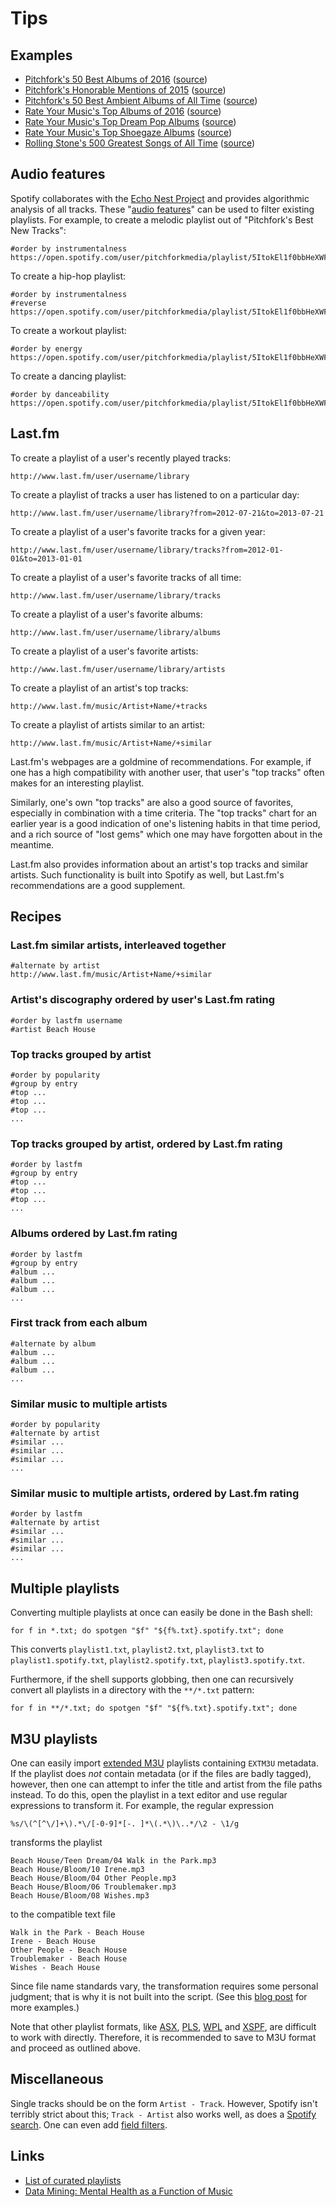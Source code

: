 Tips
====

Examples
--------

-   [Pitchfork's 50 Best Albums of 2016](examples/pitchfork-50-best-albums-of-2016.spotify.txt) ([source](examples/pitchfork-50-best-albums-of-2016.txt))
-   [Pitchfork's Honorable Mentions of 2015](examples/pitchfork-honorable-mentions-of-2015.spotify.txt) ([source](examples/pitchfork-honorable-mentions-of-2015.txt))
-   [Pitchfork's 50 Best Ambient Albums of All Time](examples/pitchfork-50-best-ambient-albums-of-all-time.spotify.txt) ([source](examples/pitchfork-50-best-ambient-albums-of-all-time.txt))
-   [Rate Your Music's Top Albums of 2016](examples/rateyourmusic-top-albums-of-2016.spotify.txt) ([source](examples/rateyourmusic-top-albums-of-2016.txt))
-   [Rate Your Music's Top Dream Pop Albums](examples/rateyourmusic-top-dreampop-albums.spotify.txt) ([source](examples/rateyourmusic-top-dreampop-albums.txt))
-   [Rate Your Music's Top Shoegaze Albums](examples/rateyourmusic-top-shoegaze-albums.spotify.txt) ([source](examples/rateyourmusic-top-shoegaze-albums.txt))
-   [Rolling Stone's 500 Greatest Songs of All Time](examples/rollingstone-500-greatest-songs-of-all-time.spotify.txt) ([source](examples/rollingstone-500-greatest-songs-of-all-time.txt))

Audio features
--------------

Spotify collaborates with the [Echo Nest Project](http://the.echonest.com/) and provides algorithmic analysis of all tracks. These "[audio features](https://developer.spotify.com/web-api/get-audio-features/)" can be used to filter existing playlists. For example, to create a melodic playlist out of "Pitchfork's Best New Tracks":

    #order by instrumentalness
    https://open.spotify.com/user/pitchforkmedia/playlist/5ItokEl1f0bbHeXWFiisrm

To create a hip-hop playlist:

    #order by instrumentalness
    #reverse
    https://open.spotify.com/user/pitchforkmedia/playlist/5ItokEl1f0bbHeXWFiisrm

To create a workout playlist:

    #order by energy
    https://open.spotify.com/user/pitchforkmedia/playlist/5ItokEl1f0bbHeXWFiisrm

To create a dancing playlist:

    #order by danceability
    https://open.spotify.com/user/pitchforkmedia/playlist/5ItokEl1f0bbHeXWFiisrm

Last.fm
-------

To create a playlist of a user's recently played tracks:

    http://www.last.fm/user/username/library

To create a playlist of tracks a user has listened to on a particular day:

    http://www.last.fm/user/username/library?from=2012-07-21&to=2013-07-21

To create a playlist of a user's favorite tracks for a given year:

    http://www.last.fm/user/username/library/tracks?from=2012-01-01&to=2013-01-01

To create a playlist of a user's favorite tracks of all time:

    http://www.last.fm/user/username/library/tracks

To create a playlist of a user's favorite albums:

    http://www.last.fm/user/username/library/albums

To create a playlist of a user's favorite artists:

    http://www.last.fm/user/username/library/artists

To create a playlist of an artist's top tracks:

    http://www.last.fm/music/Artist+Name/+tracks

To create a playlist of artists similar to an artist:

    http://www.last.fm/music/Artist+Name/+similar

Last.fm's webpages are a goldmine of recommendations. For example, if one has a high compatibility with another user, that user's "top tracks" often makes for an interesting playlist.

Similarly, one's own "top tracks" are also a good source of favorites, especially in combination with a time criteria. The "top tracks" chart for an earlier year is a good indication of one's listening habits in that time period, and a rich source of "lost gems" which one may have forgotten about in the meantime.

Last.fm also provides information about an artist's top tracks and similar artists. Such functionality is built into Spotify as well, but Last.fm's recommendations are a good supplement.

Recipes
-------

### Last.fm similar artists, interleaved together

    #alternate by artist
    http://www.last.fm/music/Artist+Name/+similar

### Artist's discography ordered by user's Last.fm rating

    #order by lastfm username
    #artist Beach House

### Top tracks grouped by artist

    #order by popularity
    #group by entry
    #top ...
    #top ...
    #top ...
    ...

### Top tracks grouped by artist, ordered by Last.fm rating

    #order by lastfm
    #group by entry
    #top ...
    #top ...
    #top ...
    ...

### Albums ordered by Last.fm rating

    #order by lastfm
    #group by entry
    #album ...
    #album ...
    #album ...
    ...

### First track from each album

    #alternate by album
    #album ...
    #album ...
    #album ...
    ...

### Similar music to multiple artists

    #order by popularity
    #alternate by artist
    #similar ...
    #similar ...
    #similar ...
    ...

### Similar music to multiple artists, ordered by Last.fm rating

    #order by lastfm
    #alternate by artist
    #similar ...
    #similar ...
    #similar ...
    ...

Multiple playlists
------------------

Converting multiple playlists at once can easily be done in the Bash shell:

    for f in *.txt; do spotgen "$f" "${f%.txt}.spotify.txt"; done

This converts `playlist1.txt`, `playlist2.txt`, `playlist3.txt` to `playlist1.spotify.txt`, `playlist2.spotify.txt`, `playlist3.spotify.txt`.

Furthermore, if the shell supports globbing, then one can recursively convert all playlists in a directory with the `**/*.txt` pattern:

    for f in **/*.txt; do spotgen "$f" "${f%.txt}.spotify.txt"; done

M3U playlists
-------------

One can easily import [extended M3U](https://en.wikipedia.org/wiki/M3U) playlists containing `EXTM3U` metadata. If the playlist does *not* contain metadata (or if the files are badly tagged), however, then one can attempt to infer the title and artist from the file paths instead. To do this, open the playlist in a text editor and use regular expressions to transform it. For example, the regular expression

    %s/\(^[^\/]+\).*\/[-0-9]*[-. ]*\(.*\)\..*/\2 - \1/g

transforms the playlist

    Beach House/Teen Dream/04 Walk in the Park.mp3
    Beach House/Bloom/10 Irene.mp3
    Beach House/Bloom/04 Other People.mp3
    Beach House/Bloom/06 Troublemaker.mp3
    Beach House/Bloom/08 Wishes.mp3

to the compatible text file

    Walk in the Park - Beach House
    Irene - Beach House
    Other People - Beach House
    Troublemaker - Beach House
    Wishes - Beach House

Since file name standards vary, the transformation requires some personal judgment; that is why it is not built into the script. (See this [blog post](https://epsil.github.io/blog/2013/11/23/#fn3) for more examples.)

Note that other playlist formats, like [ASX](https://en.wikipedia.org/wiki/Advanced_Stream_Redirector), [PLS](https://en.wikipedia.org/wiki/PLS_%28file_format%29), [WPL](https://en.wikipedia.org/wiki/Windows_Media_Player_Playlist) and [XSPF](https://en.wikipedia.org/wiki/XML_Shareable_Playlist_Format), are difficult to work with directly. Therefore, it is recommended to save to M3U format and proceed as outlined above.

Miscellaneous
-------------

Single tracks should be on the form `Artist - Track`. However, Spotify isn't terribly strict about this; `Track - Artist` also works well, as does a [Spotify search](https://support.spotify.com/us/using_spotify/search_play/advanced-search1/). One can even add [field filters](https://developer.spotify.com/web-api/search-item/).

Links
-----

-   [List of curated playlists](http://www.reddit.com/r/spotify/comments/4lklob/42_awesome_independent_playlist_curators_blogs_me/)
-   [Data Mining: Mental Health as a Function of Music](https://github.com/SunnyShikhar/music-datamining)
